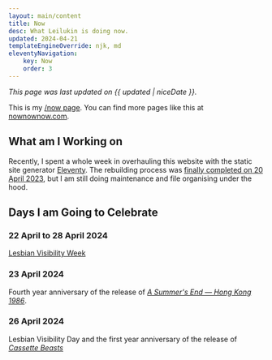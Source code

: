```yaml
---
layout: main/content
title: Now
desc: What Leilukin is doing now.
updated: 2024-04-21
templateEngineOverride: njk, md
eleventyNavigation:
    key: Now
    order: 3
---
```


*This page was last updated on {{ updated | niceDate }}.*

This is my [/now page](https://nownownow.com/about). You can find more pages like this at [nownownow.com](https://nownownow.com/).

## What am I Working on

Recently, I spent a whole week in overhauling this website with the static site generator [Eleventy](https://www.11ty.dev/). The rebuilding process was [finally completed on 20 April 2023](/blog/posts/2024-04-21-april-2024-leilukins-hub-overhaul-with-eleventy/), but I am still doing maintenance and file organising under the hood.

## Days I am Going to Celebrate

### 22 April to 28 April 2024

[Lesbian Visibility Week](https://www.lesbianvisibilityweek.com/)

### 23 April 2024

Fourth year anniversary of the release of [<cite>A Summer's End — Hong Kong 1986</cite>](/shrines/asummersend/).

### 26 April 2024
Lesbian Visibility Day and the first year anniversary of the release of [<cite>Cassette Beasts</cite>](/shrines/cassettebeasts/)